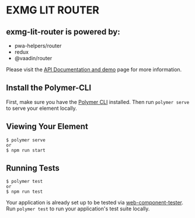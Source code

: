 # EXMG LIT ROUTER
## exmg-lit-router is powered by:
* pwa-helpers/router
* redux
* @vaadin/router

Please visit the [API Documentation and demo](https://bitbucket.org/exmachina/exmg-lit-router) page for more information.

## Install the Polymer-CLI

First, make sure you have the [Polymer CLI](https://www.npmjs.com/package/polymer-cli) installed. Then run `polymer serve` to serve your element locally.

## Viewing Your Element

```
$ polymer serve
or
$ npm run start
```

## Running Tests

```
$ polymer test
or 
$ npm run test
```

Your application is already set up to be tested via [web-component-tester](https://github.com/Polymer/web-component-tester). Run `polymer test` to run your application's test suite locally.

